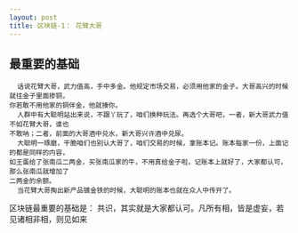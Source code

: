 ```yaml
---
layout: post
title: 区块链-1： 花臂大哥
---
```


## 最重要的基础

      话说花臂大哥，武力值高，手中多金。他规定市场交易，必须用他家的金子。大哥高兴的时候就往金子里面掺铜，
    你若敢不用他家的铜伴金，他就揍你。
      人群中有大聪明站出来说，不跟丫玩了，咱们换种玩法。再选个大哥吧，一者，新大哥武力值不如花臂大哥，谁也
    不敢呐；二者，前面的大哥酒中兑水，新大哥兴许酒中兑尿。
      大聪明一琢磨，干脆咱们也别认大哥了，咱们交易的时候，拿账本记。账本每家一份，上面记的都是同样的内容，
    如王蛋给了张南瓜二两金，买张南瓜家的牛，不用真给金子啦，记账本上就好了，大家都认可，那么张南瓜就增加了
    二两金的余额。
      当花臂大哥掏出新产品镀金铁的时候，大聪明的账本也就在众人中传开了。


区块链最重要的基础是： 共识，其实就是大家都认可。凡所有相，皆是虚妄，若见诸相非相，则见如来


